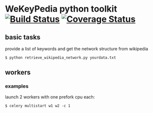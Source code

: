 WeKeyPedia python toolkit [![Build Status](https://travis-ci.org/WeKeyPedia/WKP-python-toolkit.svg?branch=master)](https://travis-ci.org/WeKeyPedia/WKP-python-toolkit) [![Coverage Status](https://coveralls.io/repos/WeKeyPedia/WKP-python-toolkit/badge.png?branch=master)](https://coveralls.io/r/WeKeyPedia/WKP-python-toolkit?branch=master)
===================

## basic tasks

provide a list of keywords and get the network structure from wikipedia

```
$ python retrieve_wikipedia_network.py yourdata.txt
```

## workers

### examples

launch 2 workers with one prefork cpu each:

```
$ celery multistart w1 w2 -c 1
```